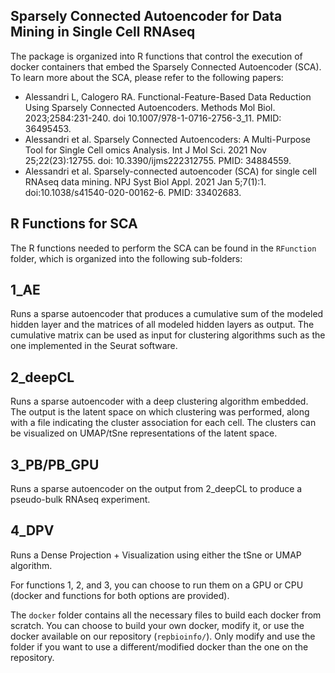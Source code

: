 ## Sparsely Connected Autoencoder for Data Mining in Single Cell RNAseq
The package is organized into R functions that control the execution of docker containers that embed the Sparsely Connected Autoencoder (SCA). To learn more about the SCA, please refer to the following papers:

- Alessandri L, Calogero RA. Functional-Feature-Based Data Reduction Using Sparsely Connected Autoencoders. Methods Mol Biol. 2023;2584:231-240. doi 10.1007/978-1-0716-2756-3_11. PMID: 36495453.
- Alessandri et al. Sparsely Connected Autoencoders: A Multi-Purpose Tool for Single Cell omics Analysis. Int J Mol Sci. 2021 Nov 25;22(23):12755. doi: 10.3390/ijms222312755. PMID: 34884559.
- Alessandri et al. Sparsely-connected autoencoder (SCA) for single cell RNAseq data mining. NPJ Syst Biol Appl. 2021 Jan 5;7(1):1. doi:10.1038/s41540-020-00162-6. PMID: 33402683.

## R Functions for SCA
The R functions needed to perform the SCA can be found in the `RFunction` folder, which is organized into the following sub-folders:

## 1_AE
Runs a sparse autoencoder that produces a cumulative sum of the modeled hidden layer and the matrices of all modeled hidden layers as output. The cumulative matrix can be used as input for clustering algorithms such as the one implemented in the Seurat software.

## 2_deepCL
Runs a sparse autoencoder with a deep clustering algorithm embedded. The output is the latent space on which clustering was performed, along with a file indicating the cluster association for each cell. The clusters can be visualized on UMAP/tSne representations of the latent space.

## 3_PB/PB_GPU
Runs a sparse autoencoder on the output from 2_deepCL to produce a pseudo-bulk RNAseq experiment.

## 4_DPV
Runs a Dense Projection + Visualization using either the tSne or UMAP algorithm.

For functions 1, 2, and 3, you can choose to run them on a GPU or CPU (docker and functions for both options are provided).

The `docker` folder contains all the necessary files to build each docker from scratch. You can choose to build your own docker, modify it, or use the docker available on our repository (`repbioinfo/`). Only modify and use the folder if you want to use a different/modified docker than the one on the repository.
